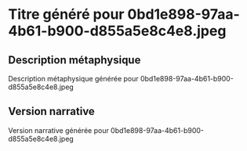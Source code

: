 # Titre généré pour 0bd1e898-97aa-4b61-b900-d855a5e8c4e8.jpeg

## Description métaphysique
Description métaphysique générée pour 0bd1e898-97aa-4b61-b900-d855a5e8c4e8.jpeg

## Version narrative
Version narrative générée pour 0bd1e898-97aa-4b61-b900-d855a5e8c4e8.jpeg
